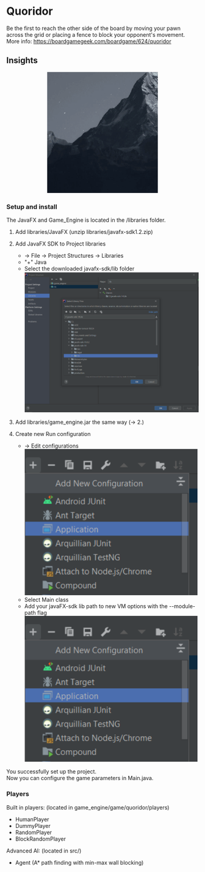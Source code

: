 # Quoridor

Be the first to reach the other side of the board by moving 
your pawn across the grid or placing a fence to block your opponent's movement.
<br>
More info: https://boardgamegeek.com/boardgame/624/quoridor

## Insights
<p align="center">
  <img src="documentation/agent-vs-agent.gif" alt="animated" />
</p>

### Setup and install

The JavaFX and Game_Engine is located in the /libraries folder.

1. Add libraries/JavaFX (unzip libraries/javafx-sdk1.2.zip)
2. Add JavaFX SDK to Project libraries
   - -> File -> Project Structures -> Libraries
   - "+" Java
   - Select the downloaded javafx-sdk/lib folder
   ![](documentation/add-javafx-sdk.png)

3. Add libraries/game_engine.jar the same way (-> 2.)
4. Create new Run configuration <br>
   - -> Edit configurations
   ![](documentation/edit-configurations.png) <br>
   - Select Main class <br>
   - Add your javaFX-sdk lib path to new VM options with the --module-path flag
   ![](documentation/edit-configurations.png) <br>

You successfully set up the project. <br>
Now you can configure the game parameters in Main.java.


### Players

Built in players: (located in game_engine/game/quoridor/players)
- HumanPlayer
- DummyPlayer
- RandomPlayer
- BlockRandomPlayer

Advanced AI: (located in src/)
- Agent (A* path finding with min-max wall blocking)